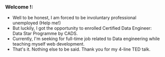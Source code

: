 ### Welcome !:
- Well to be honest, I am forced to be involuntary professional unemployed (Help me!)
- But luckily, I got the opportunity to enrolled Certified Data Engineer: Data Star Programme by CADS.
- Currently, I'm seeking for full-time job related to Data engineering while teaching myself web development.
- That's it. Nothing else to be said. Thank you for my 4-line TED talk.


